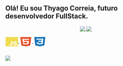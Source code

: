 ## Olá! Eu sou Thyago Correia, futuro desenvolvedor FullStack.

<div align="center">
  <a href="https://www.linkedin.com/in/thyagoasc/">
  <img align="center" height="180em" src="https://github-readme-stats.vercel.app/api?username=thyagoasc&show_icons=true&theme=blue-green&include_all_commits=true&count_private=true"/>
  <img align="center" height="120em" src="https://github-readme-stats.vercel.app/api/top-langs/?username=thyagoasc&layout=compact&langs_count=7&theme=blue-green"/>
</div>
  <div style="display: inline_block"><br>
   <img align="center" height="30" width="40" src='https://github.com/devicons/devicon/blob/1119b9f84c0290e0f0b38982099a2bd027a48bf1/icons/javascript/javascript-plain.svg'/>
    <img align="center" height="30" width="40" src='https://github.com/devicons/devicon/blob/1119b9f84c0290e0f0b38982099a2bd027a48bf1/icons/html5/html5-plain.svg'/>
    <img align="center" height="30" width="40" src='https://github.com/devicons/devicon/blob/1119b9f84c0290e0f0b38982099a2bd027a48bf1/icons/css3/css3-plain.svg'/>
</div>

##
  
<div>
  <a href="https://www.linkedin.com/in/thyagoasc" target="_blank"><img src="https://img.shields.io/badge/-LinkedIn-%230077B5?style=for-the-badge&logo=linkedin&logoColor=white" target="_blank"></a>
</div>

##
  
